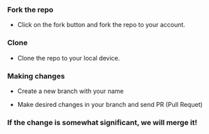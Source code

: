 ### Fork the repo
  * Click on the fork button and fork the repo to your account.

### Clone
  * Clone the repo to your local device.
 
### Making changes
  * Create a new branch with your name
  
  * Make desired changes in your branch and send PR (Pull Requet)

### If the change is somewhat significant, we will merge it!
